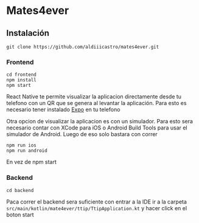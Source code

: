 # Mates4ever

## Instalación


`git clone https://github.com/aldiiicastro/mates4ever.git ` 

### Frontend
``` 
cd frontend
npm install
npm start 
``` 
React Native te permite visualizar la aplicacion directamente desde tu telefono con un QR que se genera al levantar la aplicación. Para esto es necesario tener instalado [Expo](https://expo.dev/) en tu telefono

Otra opcion de visualizar la aplicacion es con un simulador. Para esto sera necesario contar con XCode para iOS o Android Build Tools para usar el simulador de Android. Luego de eso solo bastara con correr
``` 
npm run ios
npm run android
``` 
En vez de npm start

### Backend
``` 
cd backend
``` 
Paca correr el backend sera suficiente con entrar a la IDE ir a la carpeta `src/main/kotlin/mate4ever/ttip/TtipApplication.kt` y hacer click en el boton start
